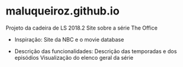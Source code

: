 # maluqueiroz.github.io
Projeto da cadeira de LS 2018.2
 Site sobre a série The Office
 
 * Inspiração:
    Site da NBC e o movie database

 * Descrição das funcionalidades:
     Descrição das temporadas e dos episódios 
     Visualização do elenco geral da série

